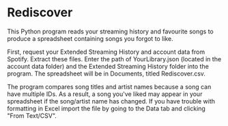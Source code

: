 # Rediscover
This Python program reads your streaming history and favourite songs to produce a spreadsheet containing songs you forgot to like.

First, request your Extended Streaming History and account data from Spotify. Extract these files. Enter the path of YourLibrary.json (located in the account data folder) and the Extended Streaming History folder into the program. The spreadsheet will be in Documents, titled Rediscover.csv.

The program compares song titles and artist names because a song can have multiple IDs. As a result, a song you've liked may appear in your spreadsheet if the song/artist name has changed.
If you have trouble with formatting in Excel import the file by going to the Data tab and clicking "From Text/CSV".
